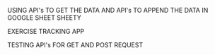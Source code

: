 USING API's TO GET THE DATA AND API's TO APPEND THE DATA IN GOOGLE SHEET SHEETY

EXERCISE TRACKING APP

TESTING API's FOR GET AND POST REQUEST